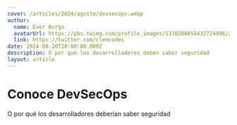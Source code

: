 ```yaml
---
cover: /articles/2024/agosto/devsecops.webp
author:
  name: Ever Burga
  avatarUrl: https://pbs.twimg.com/profile_images/1370286658432724996/ZMSDzzIi_400x400.jpg
  link: https://twitter.com/clemcodes
date: 2024-08-20T20:00:00.000Z
description: O por qué los desarrolladores deben saber seguridad
layout: article
---
```


# Conoce DevSecOps
O por qué los desarrolladores deberían saber seguridad